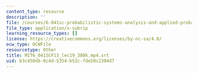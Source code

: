 ```yaml
---
content_type: resource
description: ''
file: /courses/6-041sc-probabilistic-systems-analysis-and-applied-probability-fall-2013/b3c450db0c4d5354b52cfde50c2304d7_MIT6_041SCF13_lec19_300k.mp4.vtt
file_type: application/x-subrip
learning_resource_types: []
license: https://creativecommons.org/licenses/by-nc-sa/4.0/
ocw_type: OCWFile
resourcetype: Other
title: MIT6_041SCF13_lec19_300k.mp4.srt
uid: b3c450db-0c4d-5354-b52c-fde50c2304d7
---
```

